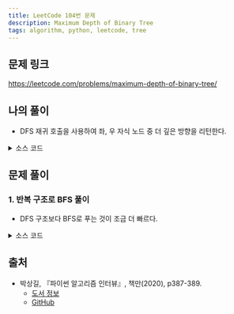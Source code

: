```yaml
---
title: LeetCode 104번 문제
description: Maximum Depth of Binary Tree
tags: algorithm, python, leetcode, tree
---
```


## 문제 링크

https://leetcode.com/problems/maximum-depth-of-binary-tree/

## 나의 풀이

- DFS 재귀 호출을 사용하여 좌, 우 자식 노드 중 더 깊은 방향을 리턴한다.

<details>
<summary>소스 코드</summary>
<div markdown="1">

```python
class TreeNode:
    def __init__(self, val=0, left=None, right=None):
        self.val = val
        self.left = left
        self.right = right


class MySolution1:
    def maxDepth(self, root: TreeNode) -> int:
        def dfs(node, depth):
            if node is None:
                return depth - 1
            return max(dfs(node.left, depth + 1), dfs(node.right, depth + 1))
        return dfs(root, 1)
```

</div>
</details>

## 문제 풀이

### 1. 반복 구조로 BFS 풀이

- DFS 구조보다 BFS로 푸는 것이 조금 더 빠르다.

<details>
<summary>소스 코드</summary>
<div markdown="1">

```python
import collections


class TreeNode:
    def __init__(self, val=0, left=None, right=None):
        self.val = val
        self.left = left
        self.right = right


class Solution1:
    def maxDepth(self, root: TreeNode) -> int:
        if root is None:
            return 0
        queue = collections.deque([root])
        depth = 0
        
        while queue:
            depth += 1
            # 큐 연산 추출 노드의 자식 노드 삽입
            # len(queue)만큼 반복하므로 자식 노드가 추출될 일은 없음
            for _ in range(len(queue)):
                cur_root = queue.popleft()
                if cur_root.left:
                    queue.append(cur_root.left)
                if cur_root.right:
                    queue.append(cur_root.right)
                    
        # BFS 반복 횟수 == 깊이
        return depth
```

</div>
</details>

## 출처

- 박상길, 『파이썬 알고리즘 인터뷰』, 책만(2020), p387-389.
  - [도서 정보](https://www.onlybook.co.kr/entry/algorithm-interview)
  - [GitHub](https://github.com/onlybooks/algorithm-interview)
